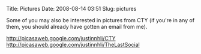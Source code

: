 Title: Pictures
Date: 2008-08-14 03:51
Slug: pictures

Some of you may also be interested in pictures from CTY (if you're in
any of them, you should already have gotten an email from me).

<http://picasaweb.google.com/justinnhli/CTY>  
<http://picasaweb.google.com/justinnhli/TheLastSocial>

